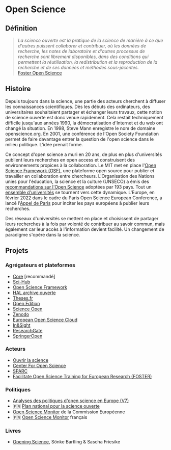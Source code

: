 # Open Science

## Définition

> *La science ouverte est la pratique de la science de manière à ce que d'autres puissent collaborer et contribuer, où les données de recherche, les notes de laboratoire et d'autres processus de recherche sont librement disponibles, dans des conditions qui permettent la réutilisation, la redistribution et la reproduction de la recherche et de ses données et méthodes sous-jacentes.*  
[Foster Open Science](https://www.fosteropenscience.eu/foster-taxonomy/open-science-definition)


## Histoire

Depuis toujours dans la science, une partie des acteurs cherchent à diffuser les connaissances scientifiques. Dès les débuts des ordinateurs, des universitaires souhaitaient partager et échanger leurs travaux, cette notion de science ouverte est donc venue rapidement. Cela restait techniquement difficile jusqu'aux années 1990, la démocratisation d'Internet et du web ont changé la situation. En 1998, Steve Mann enregistre le nom de domaine openscience.org. En 2001, une conférence de l'Open Society Foundation permet de faire davantage entrer la question de l'open science dans le milieu politique. L'idée prenait forme.

Ce concept d'open science a muri en 20 ans, de plus en plus d'universités publient leurs recherches en open access et construisent des environnements propices à la collaboration. Le MIT met en place l'[Open Science Framework (OSF)](https://github.com/centerforopenscience), une plateforme open source pour publier et travailler en collaboration entre chercheurs. L'Organisation des Nations unies pour l'éducation, la science et la culture (UNSECO) a émis des [recommandations sur l'Open Science](https://www.unesco.org/en/articles/unesco-sets-ambitious-international-standards-open-science) adoptées par 193 pays. Tout un [ensemble d'universités](https://osf.io/kgnva/wiki/Universities/) se tournent vers cette dynamique. L'Europe, en février 2022 dans le cadre du Paris Open Science European Conference, a lancé l'[Appel de Paris](https://osec2022.eu/fr/appel-de-paris/) pour inciter les pays européens à publier leurs recherches.

Des réseaux d'universités se mettent en place et choisissent de partager leurs recherches à la fois par volonté de contribuer au savoir commun, mais également car leur accès à l'information devient facilité. Un changement de paradigme s'opère dans la science.

## Projets

### Agrégateurs et plateformes

- [Core](https://core.ac.uk/) [recommandé]
- [Sci-Hub](https://fr.wikipedia.org/wiki/Sci-Hub)
- [Open Science Framework](https://osf.io/)
- [HAL archive ouverte](https://hal.archives-ouvertes.fr/)
- [Theses.fr](https://www.theses.fr/fr/)
- [Open Edition](https://www.openedition.org/)
- [Science Open](https://www.scienceopen.com/)
- [Zenodo](https://zenodo.org/)
- [European Open Science Cloud](https://eosc-portal.eu/)
- [In&Sight](https://inandsight.science/)
- [ResearchGate](https://www.researchgate.net/)
- [SpringerOpen](https://www.springeropen.com/)

### Acteurs

- [Ouvrir la science](https://www.ouvrirlascience.fr/)
- [Center For Open Science](https://www.cos.io/)
- [SPARC](https://sparcopen.org/)
- [Facilitate Open Science Training for European Research (FOSTER)](https://www.fosteropenscience.eu/)

### Politiques

- [Analyses des politiques d'open science en Europe (V7)](https://zenodo.org/record/4725817)
- 🇫🇷 [Plan national pour la science ouverte](https://www.enseignementsup-recherche.gouv.fr/fr/le-plan-national-pour-la-science-ouverte-les-resultats-de-la-recherche-scientifique-ouverts-tous-49241)
- [Open Science Monitor](https://ec.europa.eu/info/research-and-innovation/strategy/strategy-2020-2024/our-digital-future/open-science/open-science-monitor_en) de la Commission Européenne
- 🇫🇷 [Open Science Monitor](https://frenchopensciencemonitor.esr.gouv.fr/) français

### Livres

- [Opening Science](http://www.openingscience.org/get-the-book/), Sönke Bartling & Sascha Friesike
